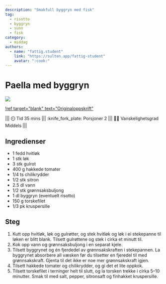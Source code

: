 ```yaml
---
description: "Smakfull byggryn med fisk"
tag:
  - risotto
  - byggryn
  - sunn
  - fisk
category:
  - middag
authors:
  - name: "fattig.student"
    link: "https://sulten.app/fattig-student"
    avatar: ":cook:"
---
```


# Paella med byggryn

![](/static/risotto-paella.webp)

[!ref target="blank" text="Originaloppskrift"](https://sulten.app/recipes/studentpaella-anop)

<!-- dprint-ignore-start -->
||| :timer_clock: Tid
35 mins
||| :knife_fork_plate: Porsjoner
2
||| :cook: Vanskelighetsgrad
Middels
|||
<!-- dprint-ignore-end -->

## Ingredienser

- 1 fedd hvitløk
- 1 stk løk
- 3 stk gulrot
- 400 g hakkede tomater
- 1/4 ts chilikrydder
- 1/2 stk sitron
- 2.5 dl vann
- 1/2 stk grønnsaksbuljong
- 1 dl byggryn (eventuelt risotto)
- 150 g torskefilet
- 1/3 pk kruspersille

## Steg

1. Kutt opp hvitløk, løk og gulrøtter, og stek hvitløk og løk i ei stekepanne til løken
   er blitt blank. Tilsett gulrøttene og stek i cirka et minutt til.
2. Kok opp vann og grønnsaksbuljong i en separat kjele.
3. Tilsett byggrynet og én fjerdedel av grønnsakskraften i stekepannen. La byggrynet
   absorbere all væsken før du tilsetter en fjeredel til med grønnsakskraft. Gjenta til
   det ikke er noe mer grønnsakskraft igjen.
4. Tilsett hakkede tomater og chilikrydder, og gi det et lite oppkok.
5. Tilsett torskefilet i terninger helt til slutt, og la torsken trekke i cirka 5–10
   minutter. Smak til med salt, pepper, sitronsaft og finhakket kruspersille.
